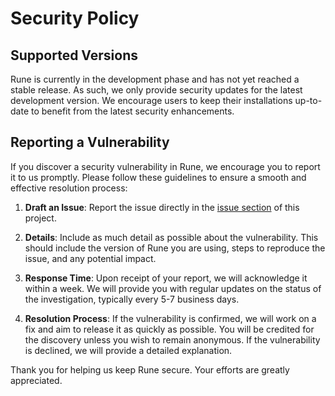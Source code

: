 # Security Policy

## Supported Versions

Rune is currently in the development phase and has not yet reached a stable release. As such, we only provide security updates for the latest development version. We encourage users to keep their installations up-to-date to benefit from the latest security enhancements.

## Reporting a Vulnerability

If you discover a security vulnerability in Rune, we encourage you to report it to us promptly. Please follow these guidelines to ensure a smooth and effective resolution process:

1. **Draft an Issue**: Report the issue directly in the [issue section](https://github.com/Losses/rune/issues) of this project.

2. **Details**: Include as much detail as possible about the vulnerability. This should include the version of Rune you are using, steps to reproduce the issue, and any potential impact.

3. **Response Time**: Upon receipt of your report, we will acknowledge it within a week. We will provide you with regular updates on the status of the investigation, typically every 5-7 business days.

4. **Resolution Process**: If the vulnerability is confirmed, we will work on a fix and aim to release it as quickly as possible. You will be credited for the discovery unless you wish to remain anonymous. If the vulnerability is declined, we will provide a detailed explanation.

Thank you for helping us keep Rune secure. Your efforts are greatly appreciated.
